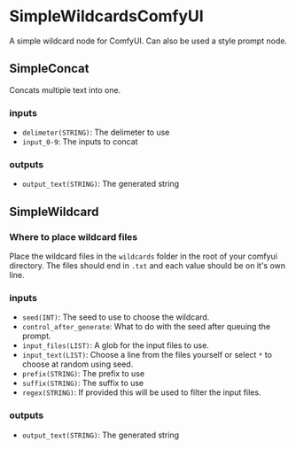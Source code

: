 # SimpleWildcardsComfyUI

A simple wildcard node for ComfyUI. Can also be used a style prompt node.

## SimpleConcat

Concats multiple text into one.

### inputs

- `delimeter(STRING)`: The delimeter to use
- `input_0-9`: The inputs to concat

### outputs

- `output_text(STRING)`: The generated string

## SimpleWildcard

### Where to place wildcard files

Place the wildcard files in the `wildcards` folder in the root of your comfyui directory.
The files should end in `.txt` and each value should be on it's own line.

### inputs

- `seed(INT)`: The seed to use to choose the wildcard.
- `control_after_generate`: What to do with the seed after queuing the prompt.
- `input_files(LIST)`: A glob for the input files to use.
- `input_text(LIST)`: Choose a line from the files yourself or select `*` to choose at random using seed.
- `prefix(STRING)`: The prefix to use
- `suffix(STRING)`: The suffix to use
- `regex(STRING)`: If provided this will be used to filter the input files.

### outputs

- `output_text(STRING)`: The generated string
